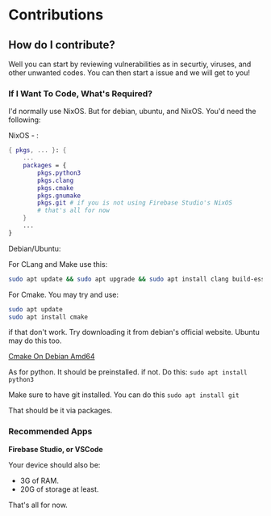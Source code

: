 # Contributions

## How do I contribute?

Well you can start by reviewing vulnerabilities as in securtiy, viruses, and other unwanted codes. You can then start a issue and we will get to you!

### If I Want To Code, What's Required?

I'd normally use NixOS. But for debian, ubuntu, and NixOS. You'd need the following:

NixOS - :
```nix
{ pkgs, ... }: {
    ...
    packages = {
        pkgs.python3
        pkgs.clang
        pkgs.cmake
        pkgs.gnumake
        pkgs.git # if you is not using Firebase Studio's NixOS
        # that's all for now
    }
    ...
}
```
Debian/Ubuntu: 

For CLang and Make use this: 
```sh
sudo apt update && sudo apt upgrade && sudo apt install clang build-essential
```
For Cmake. You may try and use:
```sh
sudo apt update
sudo apt install cmake
```
if that don't work. Try downloading it from debian's official website. Ubuntu may do this too.

[Cmake On Debian Amd64](https://packages.debian.org/sid/amd64/cmake/download)

As for python. It should be preinstalled. if not. Do this: 
`sudo apt install python3`

Make sure to have git installed. You can do this `sudo apt install git`

That should be it via packages.
### Recommended Apps
**Firebase Studio, or VSCode**

Your device should also be:
- 3G of RAM.
- 20G of storage at least.

That's all for now.